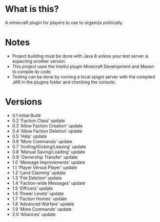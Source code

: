 # What is this?
A minecraft plugin for players to use to organize politically.

# Notes
- Project building must be done with Java 8 unless your test server is expecting another version.
- This project uses the IntelliJ plugin Minecraft Development and Maven to compile its code.
- Testing can be done by running a local spigot server with the compiled JAR in the plugins folder and checking the console.

# Versions
-  0.1 Initial Build
-  0.2 'Faction Class' update
-  0.3 'Allow Faction Creation' update
-  0.4 'Allow Faction Deletion' update
-  0.5 'Help' update
-  0.6 'More Commands' update
-  0.7 'Inviting/Kicking/Leaving' update
-  0.8 'Manual Saving/Loading' update
-  0.9 'Ownership Transfer' update
-  1.0 'Message Improvements' update
-  1.1 'Player Versus Player' update
-  1.2 'Land Claiming' update
-  1.3 'File Deletion' update
-  1.4 'Faction-wide Messages' update
-  1.5 'Officers' update
-  1.6 'Power Levels' update
-  1.7 'Faction Homes' update
-  1.8 'Advanced Warfare' update
-  1.9 'More Commands' update
-  2.0 'Alliances' update